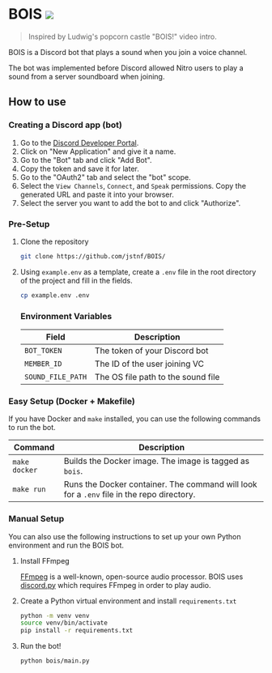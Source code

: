 # BOIS [![](https://img.shields.io/badge/python-3.10+-blue.svg)](https://www.python.org/downloads/)
> Inspired by Ludwig's popcorn castle "BOIS!" video intro.

BOIS is a Discord bot that plays a sound when you join a voice channel.

The bot was implemented before Discord allowed Nitro users to play a sound from a server soundboard when joining.

## How to use
### Creating a Discord app (bot)
1. Go to the [Discord Developer Portal](https://discord.com/developers/applications).
2. Click on "New Application" and give it a name.
3. Go to the "Bot" tab and click "Add Bot".
4. Copy the token and save it for later.
5. Go to the "OAuth2" tab and select the "bot" scope.
6. Select the `View Channels`, `Connect`, and `Speak` permissions. Copy the generated URL and paste it into your browser.
7. Select the server you want to add the bot to and click "Authorize".

### Pre-Setup
1. Clone the repository

   ```bash
   git clone https://github.com/jstnf/BOIS/
   ```
2. Using `example.env` as a template, create a `.env` file in the root directory of the project and fill in the fields.

   ```bash
   cp example.env .env
   ```
   ### Environment Variables
   | Field             | Description                        |
   |-------------------|------------------------------------|
   | `BOT_TOKEN`       | The token of your Discord bot      |
   | `MEMBER_ID`       | The ID of the user joining VC      |
   | `SOUND_FILE_PATH` | The OS file path to the sound file |

### Easy Setup (Docker + Makefile) 
If you have Docker and `make` installed, you can use the following commands to run the bot.

| Command       | Description                                                                               |
|---------------|-------------------------------------------------------------------------------------------|
| `make docker` | Builds the Docker image. The image is tagged as `bois`.                                   |
| `make run`    | Runs the Docker container. The command will look for a `.env` file in the repo directory. |

### Manual Setup
You can also use the following instructions to set up your own Python environment and run the BOIS bot.
1. Install FFmpeg

   [FFmpeg](https://ffmpeg.org/) is a well-known, open-source audio processor. BOIS uses
   [discord.py](https://discordpy.readthedocs.io/en/latest/api.html?highlight=audio#ffmpegpcmaudio) which requires
   FFmpeg in order to play audio.
2. Create a Python virtual environment and install `requirements.txt`

   ```bash
   python -m venv venv
   source venv/bin/activate
   pip install -r requirements.txt
   ```
3. Run the bot!

   ```bash
   python bois/main.py
   ```
